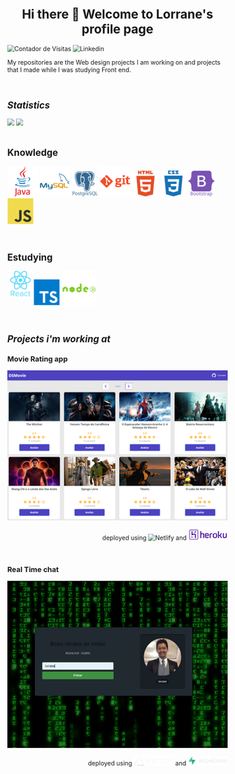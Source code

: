  <h1 align="center"> Hi there 👋 Welcome to Lorrane's profile page </h1>
 <p style=inline-block>
 <img alt="Contador de Visitas" src="https://komarev.com/ghpvc/?username=lorrane&label=Profile%20views&color=0e75b6&style=plastic" />
 <img alt="Linkedin" src="https://img.shields.io/badge/Lorrane%20Machado-blue?logo=LinkedIn&style=plastic&link=https://www.linkedin.com/in/lorrane-machado-12130aa6" />
 </p>
 
My repositories are the Web design projects I am working on and projects that I made while I was studying Front end.

<br>

## *Statistics*

<img width="500px" src="https://github-readme-stats.vercel.app/api?username=lorrane&show_icons=true&theme=dark"/>
<img width="500px"  src="https://github-readme-stats.vercel.app/api/top-langs/?username=lorrane&layout=compact&langs_count=6&theme=dark" />

<br>



<br>

## Knowledge
<p style="inline-block">
 <img src="https://raw.githubusercontent.com/devicons/devicon/master/icons/java/java-original-wordmark.svg" alt="java" width="70" /> 
 <img src="https://raw.githubusercontent.com/devicons/devicon/master/icons/mysql/mysql-original-wordmark.svg" alt="mysql"  height="70"/>
 <img src="https://raw.githubusercontent.com/devicons/devicon/master/icons/postgresql/postgresql-plain-wordmark.svg" alt="postgresql" width="60" height="60"/>
 <img src="https://raw.githubusercontent.com/devicons/devicon/master/icons/git/git-plain-wordmark.svg" alt="git"  height="70"/>
 <img src="https://raw.githubusercontent.com/devicons/devicon/master/icons/html5/html5-plain-wordmark.svg" alt="html5" width="60" height="60"/> 
 <img src="https://raw.githubusercontent.com/devicons/devicon/master/icons/css3/css3-plain-wordmark.svg" alt="css3" width="60" height="60"/> 
 <img src="https://raw.githubusercontent.com/devicons/devicon/master/icons/bootstrap/bootstrap-plain-wordmark.svg" alt="bootstrap" width="60" height="60"/>
 <img src="https://raw.githubusercontent.com/devicons/devicon/master/icons/javascript/javascript-original.svg" alt="javascript" width="60" height="60"/>
</p>
<br>

## Estudying
<p>
 <img align="left" src="https://raw.githubusercontent.com/devicons/devicon/master/icons/react/react-original-wordmark.svg" alt="react" width="60" height="60"/> 
 <img src="https://raw.githubusercontent.com/devicons/devicon/master/icons/typescript/typescript-original.svg" alt="typescript" width="60" height="60"/>
 <img src="https://raw.githubusercontent.com/devicons/devicon/master/icons/nodejs/nodejs-plain-wordmark.svg" alt="nodejs" height="80"/>
</p>

<br>

## *Projects i'm working at*


### Movie Rating app 
[![Image](https://github.com/Lorrane/Lorrane/blob/main/DsMovieImage.PNG "Lorranecord")](https://lorrane-dsmovie.netlify.app)
<p align="right">
deployed using <img src="https://www.netlify.com/v3/img/components/full-logo-dark.png" alt="Netlify" width="91" height="25"/> and <img src="https://github.com/Lorrane/Lorrane/blob/main/heroku-logo.png" alt="Heroku" width="90" />
</p>

<br>

### Real Time chat
[![Image](https://github.com/Lorrane/Lorrane/blob/main/LorranecordImage.PNG "Lorranecord")](https://lorranecord-matrix.vercel.app)
<p align="right">
deployed using <img src="https://github.com/Lorrane/Lorrane/blob/main/Vercel-logo-removebg-preview.png" alt="Vercel" width="91"/> and <img src="https://github.com/Lorrane/Lorrane/blob/main/supabase-logo.png" alt="Supabase" width="91"/>


<!-- img.shields.io/badge/[label]-[message]-[color] opções: success(verde), yellow, orange, red, blue, inactive(cinza) 
    ?style é utilizado para mudar o estilo da badge, sendo possível flat-square, plastic, for-the-badge
    ?logo é utilizado para inserir um icon no inicio da badge as possibilidades são encontradas no https://simpleicons.org/
    ?labelColor é utlizado para setar a cor do fundo do label aceita HEX, RGB, RGBA e css name colors
-->
